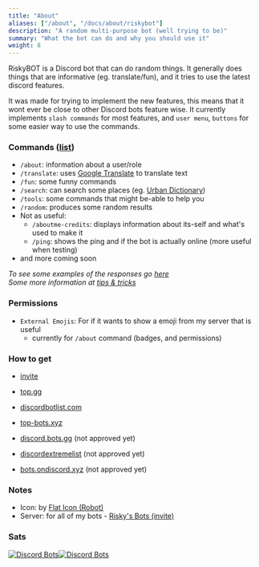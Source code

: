 ```yaml
---
title: "About"
aliases: ["/about", "/docs/about/riskybot"]
description: "A random multi-purpose bot (well trying to be)"
summary: "What the bot can do and why you should use it"
weight: 8
---
```

RiskyBOT is a Discord bot that can do random things. It generally does things that are informative (eg. translate/fun), and it tries to use the latest discord features.

It was made for trying to implement the new features, this means that it wont ever be close to other Discord bots feature wise. It currently implements `slash commands` for most features, and `user menu`, `buttons` for some easier way to use the commands.

### Commands ([list](https://trello.com/b/XpQuJz82/riskybot-commands))
- `/about`: information about a user/role
- `/translate`: uses [Google Translate](https://translate.google.com) to translate text
- `/fun`: some funny commands
- `/search`: can search some places (eg. [Urban Dictionary](https://urbandictionary.com/))
- `/tools`: some commands that might be-able to help you
- `/random`: produces some random results
- Not as useful:
   - `/aboutme-credits`: displays information about its-self and what's used to make it
   - `/ping`: shows the ping and if the bot is actually online (more useful when testing)
- and more coming soon

*To see some examples of the responses go [here](../examples)*\
*Some more information at [tips & tricks](../tips-tricks)* 

### Permissions
- `External Emojis`: For if it wants to show a emoji from my server that is useful
  - currently for `/about` command (badges, and permissions)
    
### How to get
- [invite](https://discord.com/api/oauth2/authorize?client_id=780657028695326720&scope=applications.commands)

- [top.gg](https://top.gg/bot/780657028695326720)
- [discordbotlist.com](https://discordbotlist.com/bots/riskybot)
- [top-bots.xyz](https://top-bots.xyz/bot/780657028695326720)

- [discord.bots.gg](https://discord.bots.gg/bots/780657028695326720) (not approved yet)
- [discordextremelist](https://discordextremelist.xyz/en-US/bots/780657028695326720/) (not approved yet)
- [bots.ondiscord.xyz](https://bots.ondiscord.xyz/bots/780657028695326720/) (not approved yet)

### Notes

- Icon: by [Flat Icon (Robot)](https://www.flaticon.com/free-icon/robot_2021646)
- Server: for all of my bots - [Risky's Bots (invite)](https://discord.gg/BanFeVWyFP)

### Sats

[![Discord Bots](https://top.gg/api/widget/status/780657028695326720.svg)![Discord Bots](https://top.gg/api/widget/servers/780657028695326720.svg)](https://top.gg/bot/780657028695326720)
